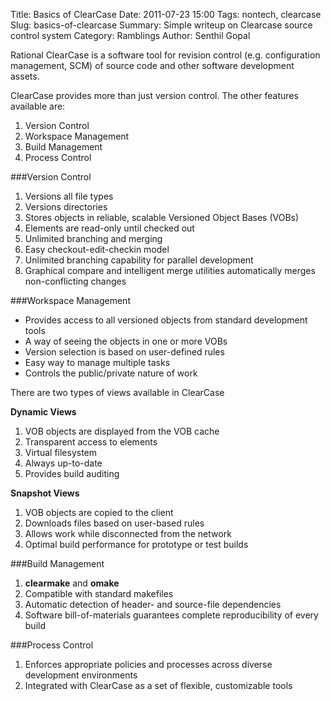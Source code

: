 Title: Basics of ClearCase
Date: 2011-07-23 15:00
Tags: nontech, clearcase
Slug: basics-of-clearcase
Summary: Simple writeup on Clearcase source control system
Category: Ramblings
Author: Senthil Gopal


Rational ClearCase is a software tool for revision control (e.g. configuration management, SCM) of source code and other software development assets.

ClearCase provides more than just version control. The other features available are:

1. Version Control
2. Workspace Management
3. Build Management
3. Process Control

###Version Control
1. Versions all file types
2. Versions directories
3. Stores objects in reliable, scalable Versioned Object Bases (VOBs)
4. Elements are read-only until checked out
5. Unlimited branching and merging
6. Easy checkout-edit-checkin model
7. Unlimited branching capability for parallel development
8. Graphical compare and intelligent merge utilities automatically merges non-conflicting changes

###Workspace Management
* Provides access to all versioned objects from standard development tools
* A way of seeing the objects in one or more VOBs
* Version selection is based on user-defined rules
* Easy way to manage multiple tasks
* Controls the public/private nature of work

There are two types of views available in ClearCase

**Dynamic Views**

1. VOB objects are displayed from the VOB cache
2. Transparent access to elements
3. Virtual filesystem
4. Always up-to-date
5. Provides build auditing

**Snapshot Views**

1. VOB objects are copied to the client
2. Downloads files based on user-based rules
3. Allows work while disconnected from the network
4. Optimal build performance for prototype or test builds

###Build Management
1. __clearmake__ and __omake__
2. Compatible with standard makefiles
3. Automatic detection of header- and source-file dependencies
4. Software bill-of-materials guarantees complete reproducibility of every build

###Process Control
1. Enforces appropriate policies and processes across diverse development environments
2. Integrated with ClearCase as a set of flexible, customizable tools
